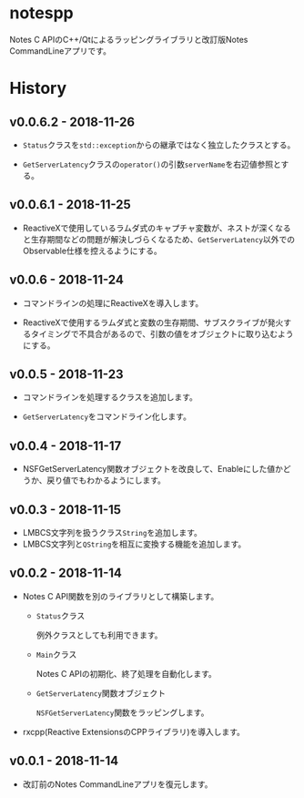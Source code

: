 # notespp
Notes C APIのC++/Qtによるラッピングライブラリと改訂版Notes CommandLineアプリです。

# History

## v0.0.6.2 - 2018-11-26

* `Status`クラスを`std::exception`からの継承ではなく独立したクラスとする。

* `GetServerLatency`クラスの`operator()`の引数`serverName`を右辺値参照とする。

## v0.0.6.1 - 2018-11-25

* ReactiveXで使用しているラムダ式のキャプチャ変数が、ネストが深くなると生存期間などの問題が解決しづらくなるため、`GetServerLatency`以外でのObservable仕様を控えるようにする。

## v0.0.6 - 2018-11-24

* コマンドラインの処理にReactiveXを導入します。

* ReactiveXで使用するラムダ式と変数の生存期間、サブスクライブが発火するタイミングで不具合があるので、引数の値をオブジェクトに取り込むようにする。

## v0.0.5 - 2018-11-23

* コマンドラインを処理するクラスを追加します。

* `GetServerLatency`をコマンドライン化します。

## v0.0.4 - 2018-11-17

* NSFGetServerLatency関数オブジェクトを改良して、Enableにした値かどうか、戻り値でもわかるようにします。


## v0.0.3 - 2018-11-15

* LMBCS文字列を扱うクラス`String`を追加します。
* LMBCS文字列と`QString`を相互に変換する機能を追加します。


## v0.0.2 - 2018-11-14

* Notes C API関数を別のライブラリとして構築します。
  * `Status`クラス

    例外クラスとしても利用できます。

  * `Main`クラス

    Notes C APIの初期化、終了処理を自動化します。

  * `GetServerLatency`関数オブジェクト

    `NSFGetServerLatency`関数をラッピングします。

* rxcpp(Reactive ExtensionsのCPPライブラリ)を導入します。


## v0.0.1 - 2018-11-14

* 改訂前のNotes CommandLineアプリを復元します。

